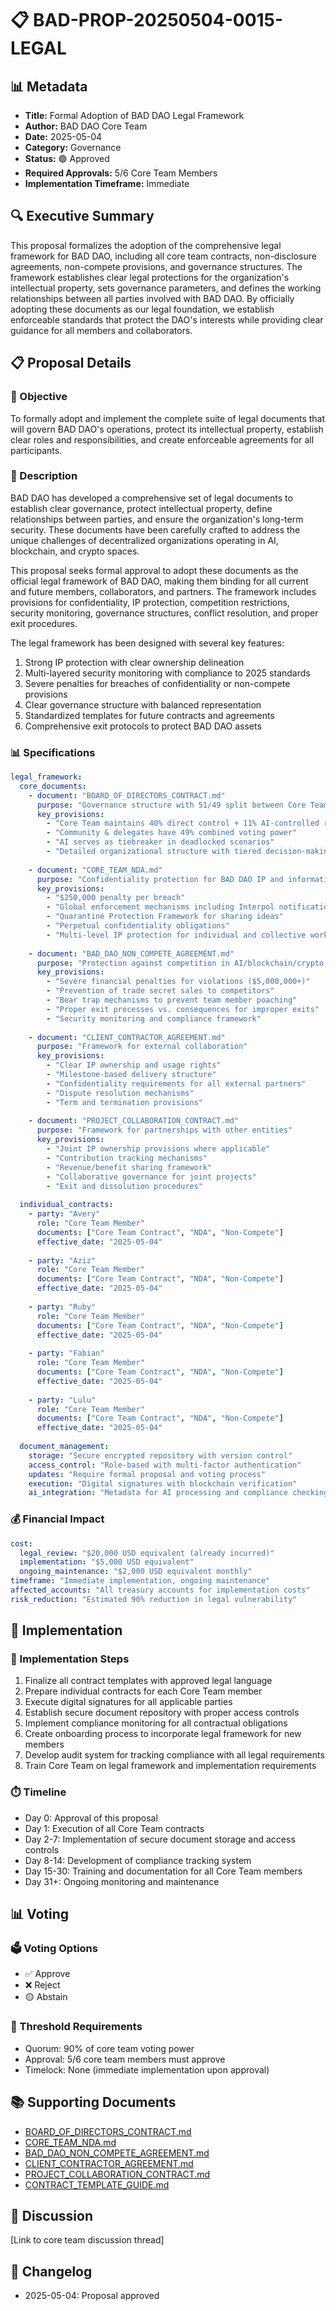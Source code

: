 # 📋 BAD-PROP-20250504-0015-LEGAL

## 📊 Metadata
- **Title:** Formal Adoption of BAD DAO Legal Framework
- **Author:** BAD DAO Core Team
- **Date:** 2025-05-04
- **Category:** Governance
- **Status:** 🟢 Approved
- **Required Approvals:** 5/6 Core Team Members
- **Implementation Timeframe:** Immediate

## 🔍 Executive Summary

This proposal formalizes the adoption of the comprehensive legal framework for BAD DAO, including all core team contracts, non-disclosure agreements, non-compete provisions, and governance structures. The framework establishes clear legal protections for the organization's intellectual property, sets governance parameters, and defines the working relationships between all parties involved with BAD DAO. By officially adopting these documents as our legal foundation, we establish enforceable standards that protect the DAO's interests while providing clear guidance for all members and collaborators.

## 📋 Proposal Details

### 🎯 Objective
To formally adopt and implement the complete suite of legal documents that will govern BAD DAO's operations, protect its intellectual property, establish clear roles and responsibilities, and create enforceable agreements for all participants.

### 📝 Description
BAD DAO has developed a comprehensive set of legal documents to establish clear governance, protect intellectual property, define relationships between parties, and ensure the organization's long-term security. These documents have been carefully crafted to address the unique challenges of decentralized organizations operating in AI, blockchain, and crypto spaces. 

This proposal seeks formal approval to adopt these documents as the official legal framework of BAD DAO, making them binding for all current and future members, collaborators, and partners. The framework includes provisions for confidentiality, IP protection, competition restrictions, security monitoring, governance structures, conflict resolution, and proper exit procedures.

The legal framework has been designed with several key features:
1. Strong IP protection with clear ownership delineation
2. Multi-layered security monitoring with compliance to 2025 standards
3. Severe penalties for breaches of confidentiality or non-compete provisions
4. Clear governance structure with balanced representation
5. Standardized templates for future contracts and agreements
6. Comprehensive exit protocols to protect BAD DAO assets

### 📊 Specifications

```yaml
legal_framework:
  core_documents:
    - document: "BOARD_OF_DIRECTORS_CONTRACT.md"
      purpose: "Governance structure with 51/49 split between Core Team and Community"
      key_provisions:
        - "Core Team maintains 40% direct control + 11% AI-controlled reserve"
        - "Community & delegates have 49% combined voting power"
        - "AI serves as tiebreaker in deadlocked scenarios"
        - "Detailed organizational structure with tiered decision-making"
    
    - document: "CORE_TEAM_NDA.md"
      purpose: "Confidentiality protection for BAD DAO IP and information"
      key_provisions:
        - "$250,000 penalty per breach"
        - "Global enforcement mechanisms including Interpol notification"
        - "Quarantine Protection Framework for sharing ideas"
        - "Perpetual confidentiality obligations"
        - "Multi-level IP protection for individual and collective work"
    
    - document: "BAD_DAO_NON_COMPETE_AGREEMENT.md"
      purpose: "Protection against competition in AI/blockchain/crypto spaces"
      key_provisions:
        - "Severe financial penalties for violations ($5,000,000+)"
        - "Prevention of trade secret sales to competitors"
        - "Bear trap mechanisms to prevent team member poaching"
        - "Proper exit processes vs. consequences for improper exits"
        - "Security monitoring and compliance framework"
    
    - document: "CLIENT_CONTRACTOR_AGREEMENT.md"
      purpose: "Framework for external collaboration"
      key_provisions:
        - "Clear IP ownership and usage rights"
        - "Milestone-based delivery structure"
        - "Confidentiality requirements for all external partners"
        - "Dispute resolution mechanisms"
        - "Term and termination provisions"
    
    - document: "PROJECT_COLLABORATION_CONTRACT.md"
      purpose: "Framework for partnerships with other entities"
      key_provisions:
        - "Joint IP ownership provisions where applicable"
        - "Contribution tracking mechanisms"
        - "Revenue/benefit sharing framework"
        - "Collaborative governance for joint projects"
        - "Exit and dissolution procedures"
  
  individual_contracts:
    - party: "Avery"
      role: "Core Team Member"
      documents: ["Core Team Contract", "NDA", "Non-Compete"]
      effective_date: "2025-05-04"
    
    - party: "Aziz"
      role: "Core Team Member"
      documents: ["Core Team Contract", "NDA", "Non-Compete"]
      effective_date: "2025-05-04"
    
    - party: "Ruby"
      role: "Core Team Member"
      documents: ["Core Team Contract", "NDA", "Non-Compete"]
      effective_date: "2025-05-04"
    
    - party: "Fabian"
      role: "Core Team Member"
      documents: ["Core Team Contract", "NDA", "Non-Compete"]
      effective_date: "2025-05-04"
    
    - party: "Lulu"
      role: "Core Team Member"
      documents: ["Core Team Contract", "NDA", "Non-Compete"]
      effective_date: "2025-05-04"
  
  document_management:
    storage: "Secure encrypted repository with version control"
    access_control: "Role-based with multi-factor authentication"
    updates: "Require formal proposal and voting process"
    execution: "Digital signatures with blockchain verification"
    ai_integration: "Metadata for AI processing and compliance checking"
```

### 💰 Financial Impact

```yaml
cost:
  legal_review: "$20,000 USD equivalent (already incurred)"
  implementation: "$5,000 USD equivalent"
  ongoing_maintenance: "$2,000 USD equivalent monthly"
timeframe: "Immediate implementation, ongoing maintenance"
affected_accounts: "All treasury accounts for implementation costs"
risk_reduction: "Estimated 90% reduction in legal vulnerability"
```

## 🔄 Implementation

### 📝 Implementation Steps
1. Finalize all contract templates with approved legal language
2. Prepare individual contracts for each Core Team member
3. Execute digital signatures for all applicable parties
4. Establish secure document repository with proper access controls
5. Implement compliance monitoring for all contractual obligations
6. Create onboarding process to incorporate legal framework for new members
7. Develop audit system for tracking compliance with all legal requirements
8. Train Core Team on legal framework and implementation requirements

### ⏱️ Timeline
- Day 0: Approval of this proposal
- Day 1: Execution of all Core Team contracts
- Day 2-7: Implementation of secure document storage and access controls
- Day 8-14: Development of compliance tracking system
- Day 15-30: Training and documentation for all Core Team members
- Day 31+: Ongoing monitoring and maintenance

## 📊 Voting

### 🗳️ Voting Options
- ✅ Approve
- ❌ Reject
- 🟡 Abstain

### 🔢 Threshold Requirements
- Quorum: 90% of core team voting power
- Approval: 5/6 core team members must approve
- Timelock: None (immediate implementation upon approval)

## 📚 Supporting Documents
- [BOARD_OF_DIRECTORS_CONTRACT.md](../BOARD_OF_DIRECTORS_CONTRACT.md)
- [CORE_TEAM_NDA.md](../CORE_TEAM_NDA.md)
- [BAD_DAO_NON_COMPETE_AGREEMENT.md](../BAD_DAO_NON_COMPETE_AGREEMENT.md)
- [CLIENT_CONTRACTOR_AGREEMENT.md](../CLIENT_CONTRACTOR_AGREEMENT.md)
- [PROJECT_COLLABORATION_CONTRACT.md](../PROJECT_COLLABORATION_CONTRACT.md)
- [CONTRACT_TEMPLATE_GUIDE.md](../CONTRACT_TEMPLATE_GUIDE.md)

## 💬 Discussion
[Link to core team discussion thread]

## 📝 Changelog
- 2025-05-04: Proposal approved 